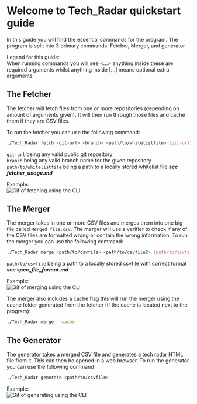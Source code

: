 # Welcome to Tech_Radar quickstart guide
In this guide you will find the essential commands for the program. The program is split into 3 primary commands: Fetcher, Merger, and generator

Legend for this guide:  
When running commands you will see <...> anything inside these are required arguments whilst anything inside [...] means optional extra arguments

## The Fetcher
The fetcher will fetch files from one or more repositories (depending on amount of arguments given). It will then run through those files and cache them if they are CSV files.  

To run the fetcher you can use the following command:
```bash
./Tech_Radar fetch <git-url> <branch> <path/to/whitelistfile> [git-url2] [branch2] [path/to/whitelistfile2] ...
```
`git-url` being any valid public git repository  
`branch` being any valid branch name for the given repository  
`path/to/whitelistfile` being a path to a locally stored whitelist file *__see fetcher_usage.md__*  

Example:  
![Gif of fetching using the CLI](https://github.com/NovoNordisk-OpenSource/decentralized-tech-radar/blob/docs_quickstart_user_guide/docs/images/quickstart_gifs/Fetching.gif)

## The Merger
The merger takes in one or more CSV files and merges them into one big file called `Merged_file.csv`. The merger will use a verifier to check if any of the CSV files are formatted wrong or contain the wrong information.
To run the merger you can use the following command:
```bash
./Tech_Radar merge <path/to/csvfile> <path/to/csvfile2> [path/to/csvfile3] ...
```
`path/to/csvfile` being a path to a locally stored csvfile with correct format *__see spec_file_format.md__*  

Example:  
![Gif of merging using the CLI](https://github.com/NovoNordisk-OpenSource/decentralized-tech-radar/blob/docs_quickstart_user_guide/docs/images/quickstart_gifs/Merging.gif)

The merger also includes a cache flag this will run the merger using the cache folder generated from the fetcher (If the cache is located next to the program):
```bash
./Tech_Radar merge --cache
```

## The Generator
The generator takes a merged CSV file and generates a tech radar HTML file from it. This can then be opened in a web browser.
To run the generator you can use the following command
```bash
./Tech_Radar generate <path/to/csvfile>
```
Example:  
![Gif of generating using the CLI](https://github.com/NovoNordisk-OpenSource/decentralized-tech-radar/blob/docs_quickstart_user_guide/docs/images/quickstart_gifs/Generate.gif)